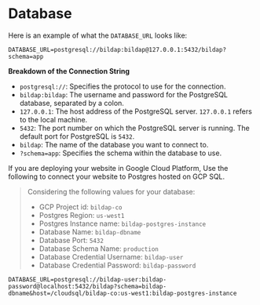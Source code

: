 # Database

Here is an example of what the `DATABASE_URL` looks like:

```env
DATABASE_URL=postgresql://bildap:bildap@127.0.0.1:5432/bildap?schema=app
```

**Breakdown of the Connection String**

* `postgresql://`: Specifies the protocol to use for the connection.
* `bildap:bildap`: The username and password for the PostgreSQL database, separated by a colon.
* `127.0.0.1`: The host address of the PostgreSQL server. `127.0.0.1` refers to the local machine.
* `5432`: The port number on which the PostgreSQL server is running. The default port for PostgreSQL is `5432`.
* `bildap`: The name of the database you want to connect to.
* `?schema=app`: Specifies the schema within the database to use.



If you are deploying your website in Google Cloud Platform, Use the following to connect your website to Postgres hosted on GCP SQL.

> Considering the following values for your database:
>
> * GCP Project id:  `bildap-co`
> * Postgres Region:  `us-west1`
> * Postgres Instance name: `bildap-postgres-instance`
> * Database Name: `bildap-dbname`
> * Database Port: `5432`
> * Database Schema Name: `production`
> * Database Credential Username: `bildap-user`
> * Database Credential Password: `bildap-password`

```
DATABASE_URL=postgresql://bildap-user:bildap-password@localhost:5432/bildap?schema=bildap-dbname&host=/cloudsql/bildap-co:us-west1:bildap-postgres-instance
```

